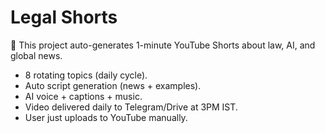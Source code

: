 # Legal Shorts

🚀 This project auto-generates 1-minute YouTube Shorts about law, AI, and global news.

- 8 rotating topics (daily cycle).
- Auto script generation (news + examples).
- AI voice + captions + music.
- Video delivered daily to Telegram/Drive at 3PM IST.
- User just uploads to YouTube manually.
